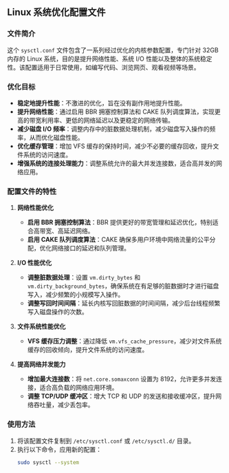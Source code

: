 ## Linux 系统优化配置文件

### 文件简介

这个 `sysctl.conf` 文件包含了一系列经过优化的内核参数配置，专门针对 32GB 内存的 Linux 系统，目的是提升网络性能、系统 I/O 性能以及整体的系统稳定性。该配置适用于日常使用，如编写代码、浏览网页、观看视频等场景。

### 优化目标

- **稳定地提升性能**：不激进的优化，旨在没有副作用地提升性能。
- **提升网络性能**：通过启用 BBR 拥塞控制算法和 CAKE 队列调度算法，实现更高的带宽利用率、更低的网络延迟以及更稳定的网络传输。
- **减少磁盘 I/O 频率**：调整内存中的脏数据处理机制，减少磁盘写入操作的频率，从而优化磁盘性能。
- **优化缓存管理**：增加 VFS 缓存的保持时间，减少不必要的缓存回收，提升文件系统的访问速度。
- **增强系统的连接处理能力**：调整系统允许的最大并发连接数，适合高并发的网络应用。

### 配置文件的特性

1. **网络性能优化**
   - **启用 BBR 拥塞控制算法**：BBR 提供更好的带宽管理和延迟优化，特别适合高带宽、高延迟网络。
   - **启用 CAKE 队列调度算法**：CAKE 确保多用户环境中网络流量的公平分配，优化网络接口的延迟和队列管理。

2. **I/O 性能优化**
   - **调整脏数据处理**：设置 `vm.dirty_bytes` 和 `vm.dirty_background_bytes`，确保系统在有足够的脏数据时才进行磁盘写入，减少频繁的小规模写入操作。
   - **调整写回时间间隔**：延长内核写回脏数据的时间间隔，减少后台线程频繁写入磁盘操作的次数。

3. **文件系统性能优化**
   - **VFS 缓存压力调整**：通过降低 `vm.vfs_cache_pressure`，减少对文件系统缓存的回收倾向，提升文件系统的访问速度。

4. **提高网络并发能力**
   - **增加最大连接数**：将 `net.core.somaxconn` 设置为 8192，允许更多并发连接，适合高负载的网络应用环境。
   - **调整 TCP/UDP 缓冲区**：增大 TCP 和 UDP 的发送和接收缓冲区，提升网络吞吐量，减少丢包率。

### 使用方法

1. 将该配置文件复制到 `/etc/sysctl.conf` 或 `/etc/sysctl.d/` 目录。
2. 执行以下命令，应用新的配置：
   ```bash
   sudo sysctl --system


<!---
wxmup/wxmup is a ✨ special ✨ repository because its `README.md` (this file) appears on your GitHub profile.
You can click the Preview link to take a look at your changes.
--->
